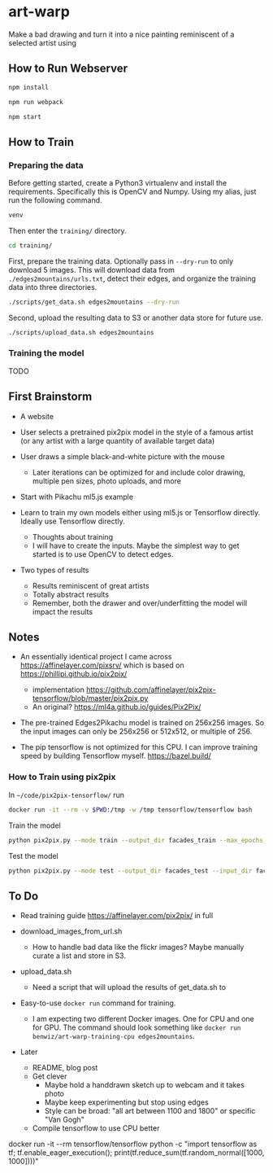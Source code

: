 # art-warp

Make a bad drawing and turn it into a nice painting reminiscent of a selected artist using 

## How to Run Webserver

```sh
npm install
```

```sh
npm run webpack
```

```sh
npm start
```

## How to Train

### Preparing the data

Before getting started, create a Python3 virtualenv and install the requirements. Specifically this is OpenCV and Numpy. Using my alias, just run the following command.

```sh
venv
```

Then enter the `training/` directory.

```sh
cd training/
```

First, prepare the training data. Optionally pass in `--dry-run` to only download 5 images. This will download data from `./edges2mountains/urls.txt`, detect their edges, and organize the training data into three directories.

```sh
./scripts/get_data.sh edges2mountains --dry-run
```

Second, upload the resulting data to S3 or another data store for future use.

```sh
./scripts/upload_data.sh edges2mountains
```

### Training the model

TODO

## First Brainstorm

- A website
- User selects a pretrained pix2pix model in the style of a famous artist (or any artist with a large quantity of available target data)
- User draws a simple black-and-white picture with the mouse
  - Later iterations can be optimized for and include color drawing, multiple pen sizes, photo uploads, and more
- Start with Pikachu ml5.js example
- Learn to train my own models either using ml5.js or Tensorflow directly. Ideally use Tensorflow directly.
  - Thoughts about training
  - I will have to create the inputs. Maybe the simplest way to get started is to use OpenCV to detect edges.

- Two types of results
  - Results reminiscent of great artists
  - Totally abstract results
  - Remember, both the drawer and over/underfitting the model will impact the results

## Notes

- An essentially identical project I came across https://affinelayer.com/pixsrv/ which is based on https://phillipi.github.io/pix2pix/ 
  - implementation https://github.com/affinelayer/pix2pix-tensorflow/blob/master/pix2pix.py
  - An original? https://ml4a.github.io/guides/Pix2Pix/
- The pre-trained Edges2Pikachu model is trained on 256x256 images. So the input images can only be 256x256 or 512x512, or multiple of 256.

- The pip tensorflow is not optimized for this CPU. I can improve training speed by building Tensorflow myself. https://bazel.build/

### How to Train using pix2pix

In `~/code/pix2pix-tensorflow/` run

```sh
docker run -it --rm -v $PWD:/tmp -w /tmp tensorflow/tensorflow bash
```

Train the model

```sh
python pix2pix.py --mode train --output_dir facades_train --max_epochs 200 --input_dir facades/train --which_direction BtoA
```

Test the model

```sh
python pix2pix.py --mode test --output_dir facades_test --input_dir facades/val --checkpoint facades_train
```

## To Do

- Read training guide https://affinelayer.com/pix2pix/ in full

- download_images_from_url.sh
  - How to handle bad data like the flickr images? Maybe manually curate a list and store in S3.
- upload_data.sh
  - Need a script that will upload the results of get_data.sh to 
- Easy-to-use `docker run` command for training.
  - I am expecting two different Docker images. One for CPU and one for GPU. The command should look something like `docker run benwiz/art-warp-training-cpu edges2mountains`.

- Later
  - README, blog post
  - Get clever 
    - Maybe hold a handdrawn sketch up to webcam and it takes photo
    - Maybe keep experimenting but stop using edges
    - Style can be broad: "all art between 1100 and 1800" or specific "Van Gogh"
  - Compile tensorflow to use CPU better


docker run -it --rm tensorflow/tensorflow python -c "import tensorflow as tf; tf.enable_eager_execution(); print(tf.reduce_sum(tf.random_normal([1000, 1000])))"
